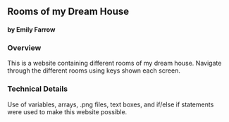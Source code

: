 ## Rooms of my Dream House
#### by Emily Farrow



### Overview
This is a website containing different rooms of my dream house. Navigate through the different rooms using keys shown each screen.  


### Technical Details

Use of variables, arrays, .png files, text boxes, and if/else if statements were used to make this website possible. 